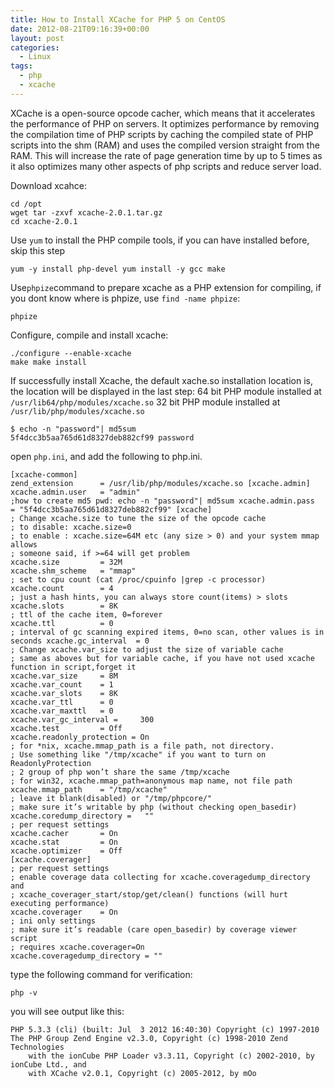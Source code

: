 ```yaml
---
title: How to Install XCache for PHP 5 on CentOS
date: 2012-08-21T09:16:39+00:00
layout: post
categories:
  - Linux
tags:
  - php
  - xcache
---
```


XCache is a open-source opcode cacher, which means that it accelerates the performance of PHP on servers. It optimizes performance by removing the compilation time of PHP scripts by caching the compiled state of PHP scripts into the shm (RAM) and uses the compiled version straight from the RAM. This will increase the rate of page generation time by up to 5 times as it also optimizes many other aspects of php scripts and reduce server load.

Download xcahce:
```
cd /opt
wget tar -zxvf xcache-2.0.1.tar.gz
cd xcache-2.0.1
```

Use `yum` to install the PHP compile tools, if you can have installed before, skip this step
```
yum -y install php-devel yum install -y gcc make
```
<!--more-->
Use`phpize`command to prepare xcache as a PHP extension for compiling, if you dont know where is phpize, use `find -name phpize`:
```
phpize
```

Configure, compile and install xcache:
```
./configure --enable-xcache
make make install
```

If successfully install Xcache, the default xache.so installation location is, the location will be displayed in the last step:
64 bit PHP module installed at `/usr/lib64/php/modules/xcache.so`
32 bit PHP module installed at `/usr/lib/php/modules/xcache.so`

```
$ echo -n "password"| md5sum 
5f4dcc3b5aa765d61d8327deb882cf99 password
```

open `php.ini`, and add the following to php.ini.
```
[xcache-common]
zend_extension      = /usr/lib/php/modules/xcache.so [xcache.admin]
xcache.admin.user   = "admin"
;how to create md5 pwd: echo -n "password"| md5sum xcache.admin.pass   = "5f4dcc3b5aa765d61d8327deb882cf99" [xcache]
; Change xcache.size to tune the size of the opcode cache
; to disable: xcache.size=0
; to enable : xcache.size=64M etc (any size > 0) and your system mmap allows
; someone said, if >=64 will get problem
xcache.size         = 32M
xcache.shm_scheme   = "mmap"
; set to cpu count (cat /proc/cpuinfo |grep -c processor) xcache.count        = 4
; just a hash hints, you can always store count(items) > slots xcache.slots        = 8K
; ttl of the cache item, 0=forever
xcache.ttl          = 0
; interval of gc scanning expired items, 0=no scan, other values is in seconds xcache.gc_interval  = 0
; Change xcache.var_size to adjust the size of variable cache
; same as aboves but for variable cache, if you have not used xcache function in script,forget it
xcache.var_size     = 8M
xcache.var_count    = 1
xcache.var_slots    = 8K
xcache.var_ttl      = 0
xcache.var_maxttl   = 0
xcache.var_gc_interval =     300
xcache.test         = Off
xcache.readonly_protection = On
; for *nix, xcache.mmap_path is a file path, not directory.
; Use something like "/tmp/xcache" if you want to turn on ReadonlyProtection
; 2 group of php won’t share the same /tmp/xcache
; for win32, xcache.mmap_path=anonymous map name, not file path
xcache.mmap_path    = "/tmp/xcache"
; leave it blank(disabled) or "/tmp/phpcore/"
; make sure it’s writable by php (without checking open_basedir)
xcache.coredump_directory =   ""
; per request settings
xcache.cacher       = On
xcache.stat         = On
xcache.optimizer    = Off
[xcache.coverager]
; per request settings
; enable coverage data collecting for xcache.coveragedump_directory and
; xcache_coverager_start/stop/get/clean() functions (will hurt executing performance)
xcache.coverager    = On
; ini only settings
; make sure it’s readable (care open_basedir) by coverage viewer script
; requires xcache.coverager=On
xcache.coveragedump_directory = ""
```

type the following command for verification:
```
php -v
```

you will see output like this:
```
PHP 5.3.3 (cli) (built: Jul  3 2012 16:40:30) Copyright (c) 1997-2010 The PHP Group Zend Engine v2.3.0, Copyright (c) 1998-2010 Zend Technologies
	with the ionCube PHP Loader v3.3.11, Copyright (c) 2002-2010, by ionCube Ltd., and
	with XCache v2.0.1, Copyright (c) 2005-2012, by mOo
```